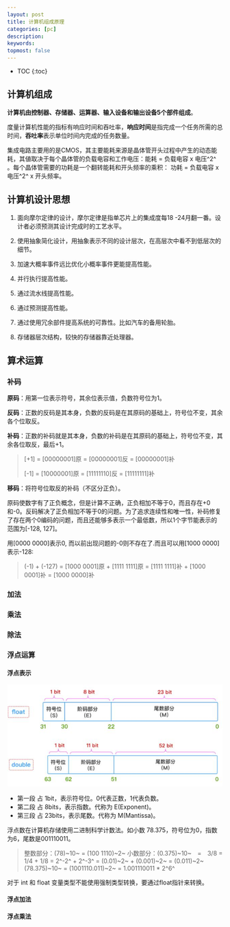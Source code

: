 ```yaml
---
layout: post
title: 计算机组成原理
categories: [pc]
description: 
keywords: 
topmost: false
---
```


* TOC
{:toc}

## 计算机组成

**计算机由控制器、存储器、运算器、输入设备和输出设备5个部件组成**。

度量计算机性能的指标有响应时间和吞吐率，**响应时间**是指完成一个任务所需的总时间，**吞吐率**表示单位时间内完成的任务数量。

集成电路主要用的是CMOS，其主要能耗来源是晶体管开头过程中产生的动态能耗，其値取决于每个晶体管的负载电容和工作电压：能耗 = 负载电容 x 电压^2^ 。每个晶体管需要的功耗是一个翻转能耗和开头频率的乘积： 功耗 = 负载电容 x 电压^2^ x 开头频率。

## 计算机设计思想

1. 面向摩尔定律的设计，摩尔定律是指单芯片上的集成度每18 -24月翻一番。设计者必须预测其设计完成时的工艺水平。

2. 使用抽象简化设计，用抽象表示不同的设计层次，在高层次中看不到低层次的细节。

3. 加速大概率事件远比优化小概率事件更能提高性能。

4. 并行执行提高性能。

5. 通过流水线提高性能。

6. 通过预测提高性能。

7. 通过使用冗余部件提高系统的可靠性。比如汽车的备用轮胎。

8. 存储器层次结构，较快的存储器靠近处理器。

## 算术运算

### 补码

**原码**：用第一位表示符号，其余位表示值，负数符号位为1。

**反码**：正数的反码是其本身，负数的反码是在其原码的基础上，符号位不变，其余各个位取反。

**补码**：正数的补码就是其本身，负数的补码是在其原码的基础上，符号位不变，其余各位取反，最后+1。

>[+1] = [00000001]原 = [00000001]反 = [00000001]补
>
>[-1] = [10000001]原 = [11111110]反 = [11111111]补

**移码**：将符号位取反的补码（不区分正负）。

原码使数字有了正负概念，但是计算不正确，正负相加不等于0，而且存在+0和-0。反码解决了正负相加不等于0的问题。为了追求连续性和唯一性，补码修复了存在两个0编码的问题，而且还能够多表示一个最低数，所以1个字节能表示的范围为[-128, 127]。

用[0000 0000]表示0, 而以前出现问题的-0则不存在了.而且可以用[1000 0000]表示-128:

>(-1) + (-127) = [1000 0001]原 + [1111 1111]原 = [1111 1111]补 + [1000 0001]补 = [1000 0000]补

### 加法

### 乘法

### 除法

### 浮点运算

#### 浮点表示

![浮点表示](/images/pc/float_mem.jpg)

* 第一段 占 1bit，表示符号位。0代表正数，1代表负数。
* 第二段 占 8bits，表示指数。代称为 E(Exponent)。
* 第三段 占 23bits，表示尾数。代称为 M(Mantissa)。

浮点数在计算机存储使用二进制科学计数法。如小数 78.375，符号位为0，指数为6，尾数是001110011。
>整数部分：(78)~10~ = (100 1110)~2~
>小数部分：(0.375)~10~　=　3/8 = 1/4 + 1/8 = 2^-2^ + 2^-3^ = (0.01)~2~ + (0.001)~2~ = (0.011)~2~
>(78.375)~10~ = (1001110.011)~2~ = 1.001110011 * 2^6^

对于 int 和 float 变量类型不能使用强制类型转换，要通过float指针来转换。

#### 浮点加法

#### 浮点乘法
